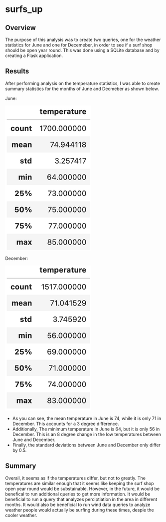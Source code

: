 # surfs_up
## Overview
The purpose of this analysis was to create two queries, one for the weather statistics for June and one for Decemeber, in order to see if a surf shop should be open year round.  This was done using a SQLite database and by creating a Flask application. 
## Results
After performing analysis on the temperature statistics, I was able to create summary statistics for the months of June and Decmeber as shown below. 

June: 


![June Summary statistics](https://github.com/heatherhutchinson211/surfs_up/blob/main/Screenshot%202023-01-25%20at%204.14.22%20PM.png)

December:


![December Summary Statistics](https://github.com/heatherhutchinson211/surfs_up/blob/main/Screenshot%202023-01-25%20at%204.14.32%20PM.png)


- As you can see, the mean temperature in June is 74, while it is only 71 in December.  This accounts for a 3 degree difference.
- Additionally,  The minimum temperature in June is 64, but it is only 56 in December.  This is an 8 degree change in the low temperatures between June and December.
- Finally,  the standard deviations between June and December only differ by 0.5. 
## Summary 
Overall, it seems as if the temperatures differ, but not to greatly.  The temperatures are similar enough that it seems like keeping the surf shop open year round would be substainable. However, in the future, it would be benefical to run additional queries to get more information.  It would be beneficial to run a query that analyzes perciptiation in the area in different months.  It would also be beneficial to run wind data queries to analyze weather people would actually be surfing during these times, despie the cooler weather. 
